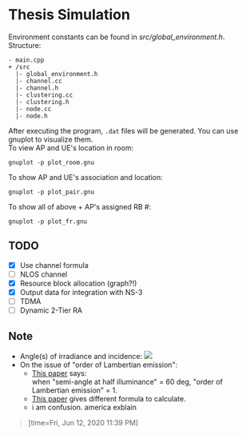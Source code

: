 # Thesis Simulation
Environment constants can be found in *src/global\_environment.h*.  
Structure:  
```
- main.cpp
+ /src
  |- global_environment.h  
  |- channel.cc  
  |- channel.h  
  |- clustering.cc  
  |- clustering.h  
  |- node.cc  
  |- node.h  
```

After executing the program, `.dat` files will be generated. You can use gnuplot to visualize them.\
To view AP and UE's location in room: 
```
gnuplot -p plot_room.gnu
```
To show AP and UE's association and location:
```
gnuplot -p plot_pair.gnu
```
To show all of above + AP's assigned RB \#:
```
gnuplot -p plot_fr.gnu
```

## TODO
- [x] Use channel formula
- [ ] NLOS channel
- [x] Resource block allocation (graph?!)
- [x] Output data for integration with NS-3
- [ ] TDMA
- [ ] Dynamic 2-Tier RA

## Note
- Angle(s) of irradiance and incidence:
   ![](https://www.researchgate.net/publication/311524364/figure/fig1/AS:567000930177024@1512194964905/Propagation-link-with-first-reflection-of-a-VLC-system.png)  
- On the issue of "order of Lambertian emission":  
   - [This paper](https://ieeexplore.ieee.org/abstract/document/1277847) says:  
when "semi-angle at half illuminance" = 60 deg, "order of Lambertian emission" = 1.
   - [This paper](https://www.researchgate.net/publication/337551362) gives different formula to calculate.
   - i am confusion. america exblain

> [time=Fri, Jun 12, 2020 11:39 PM]
